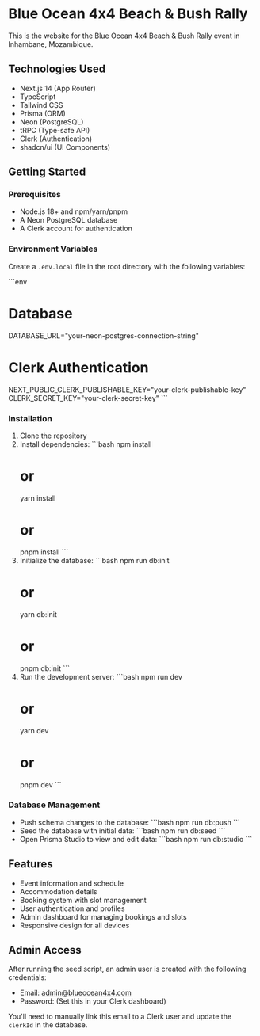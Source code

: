 # Blue Ocean 4x4 Beach & Bush Rally

This is the website for the Blue Ocean 4x4 Beach & Bush Rally event in Inhambane, Mozambique.

## Technologies Used

- Next.js 14 (App Router)
- TypeScript
- Tailwind CSS
- Prisma (ORM)
- Neon (PostgreSQL)
- tRPC (Type-safe API)
- Clerk (Authentication)
- shadcn/ui (UI Components)

## Getting Started

### Prerequisites

- Node.js 18+ and npm/yarn/pnpm
- A Neon PostgreSQL database
- A Clerk account for authentication

### Environment Variables

Create a `.env.local` file in the root directory with the following variables:

\`\`\`env
# Database
DATABASE_URL="your-neon-postgres-connection-string"

# Clerk Authentication
NEXT_PUBLIC_CLERK_PUBLISHABLE_KEY="your-clerk-publishable-key"
CLERK_SECRET_KEY="your-clerk-secret-key"
\`\`\`

### Installation

1. Clone the repository
2. Install dependencies:
   \`\`\`bash
   npm install
   # or
   yarn install
   # or
   pnpm install
   \`\`\`
3. Initialize the database:
   \`\`\`bash
   npm run db:init
   # or
   yarn db:init
   # or
   pnpm db:init
   \`\`\`
4. Run the development server:
   \`\`\`bash
   npm run dev
   # or
   yarn dev
   # or
   pnpm dev
   \`\`\`

### Database Management

- Push schema changes to the database:
  \`\`\`bash
  npm run db:push
  \`\`\`
- Seed the database with initial data:
  \`\`\`bash
  npm run db:seed
  \`\`\`
- Open Prisma Studio to view and edit data:
  \`\`\`bash
  npm run db:studio
  \`\`\`

## Features

- Event information and schedule
- Accommodation details
- Booking system with slot management
- User authentication and profiles
- Admin dashboard for managing bookings and slots
- Responsive design for all devices

## Admin Access

After running the seed script, an admin user is created with the following credentials:
- Email: admin@blueocean4x4.com
- Password: (Set this in your Clerk dashboard)

You'll need to manually link this email to a Clerk user and update the `clerkId` in the database.
